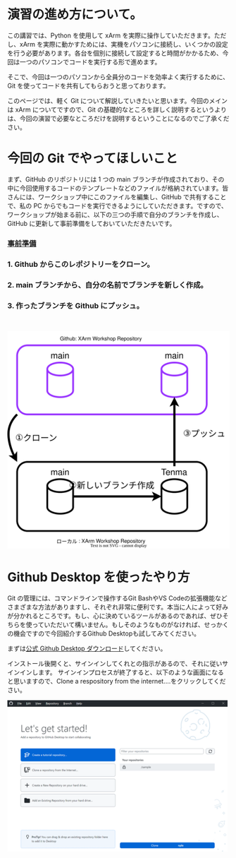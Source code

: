 # 演習の進め方について。

この講習では、Python を使用して xArm を実際に操作していただきます。ただし、xArm を実際に動かすためには、実機をパソコンに接続し、いくつかの設定を行う必要があります。各台を個別に接続して設定すると時間がかかるため、今回は一つのパソコンでコードを実行する形で進めます。

そこで、今回は一つのパソコンから全員分のコードを効率よく実行するために、Git を使ってコードを共有してもらおうと思っております。

このページでは、軽く Git について解説していきたいと思います。今回のメインは xArm についてですので、Git の基礎的なところを詳しく説明するというよりは、今回の演習で必要なところだけを説明するということになるのでご了承ください。

# 今回の Git でやってほしいこと

まず、GitHub のリポジトリには 1 つの main ブランチが作成されており、その中に今回使用するコードのテンプレートなどのファイルが格納されています。皆さんには、ワークショップ中にこのファイルを編集し、GitHub で共有することで、私の PC からでもコードを実行できるようにしていただきます。ですので、ワークショップが始まる前に、以下の三つの手順で自分のブランチを作成し、GitHub に更新して事前準備をしておいていただきたいです。

### <u>事前準備</u>

### 1. Github からこのレポジトリーをクローン。

### 2. main ブランチから、自分の名前でブランチを新しく作成。

### 3. 作ったブランチを Github にプッシュ。

<br>

![Git Flow](./assets/git_flow.svg)
<br>

# Github Desktop を使ったやり方

Git の管理には、コマンドラインで操作するGit BashやVS Codeの拡張機能などさまざまな方法がありますし、それぞれ非常に便利です。本当に人によって好みが分かれるところです。もし、心に決めているツールがあるのであれば、ぜひそちらを使っていただいて構いません。もしそのようなものがなければ、せっかくの機会ですので今回紹介するGithub Desktopも試してみてください。

まずは[公式 Github Desktop ダウンロード](https://desktop.github.com/)してください。

インストール後開くと、サインインしてくれとの指示があるので、それに従いサインインします。
サインインプロセスが終了すると、以下のような画面になると思いますので、Clone a respository from the internet....をクリックしてください。

<img src="./assets/first_window.png" width="500">
